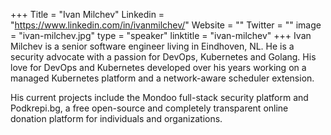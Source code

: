 +++
Title = "Ivan Milchev"
Linkedin = "https://www.linkedin.com/in/ivanmilchev/"
Website = ""
Twitter = ""
image = "ivan-milchev.jpg"
type = "speaker"
linktitle = "ivan-milchev"
+++
Ivan Milchev is a senior software engineer living in Eindhoven, NL. He is a security advocate with a passion for DevOps, Kubernetes and Golang. His love for DevOps and Kubernetes developed over his years working on a managed Kubernetes platform and a network-aware scheduler extension.

His current projects include the Mondoo full-stack security platform and Podkrepi.bg, a free open-source and completely transparent online donation platform for individuals and organizations.